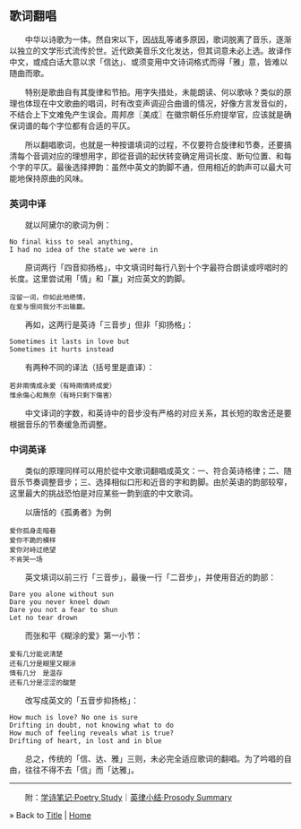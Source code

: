 歌词翻唱<a name="title"></a>
---

　　中华以诗歌为一体。然自宋以下，因战乱等诸多原因，歌词脱离了音乐，逐渐以独立的文学形式流传於世。近代欧美音乐文化发达，但其词意未必上选。故译作中文，或成白话大意以求「信达」、或须变用中文诗词格式而得「雅」意，皆难以随曲而歌。

　　特别是歌曲自有其旋律和节拍。用字失措处，未能朗读、何以歌咏？类似的原理也体现在中文歌曲的唱词，时有改变声调迎合曲谱的情况，好像方言发音似的，不结合上下文难免产生误会。周邦彦〖美成〗在徽宗朝任乐府提举官，应该就是确保词谱的每个字位都有合适的平仄。

　　所以翻唱歌词，也就是一种按谱填词的过程，不仅要符合旋律和节奏，还要搞清每个音调对应的理想用字，即從音调的起伏转变确定用词长度、断句位置、和每个字的平仄。最後选择押韵：虽然中英文的韵脚不通，但用相近的韵声可以最大可能地保持原曲的风味。

<a name="chinese"></a>
### 英词中译

　　就以阿黛尔的歌词为例：

  ```
  No final kiss to seal anything,
  I had no idea of the state we were in
  ```

　　原词两行「四音抑扬格」，中文填词时每行八到十个字最符合朗读或哼唱时的长度。这里尝试用「情」和「赢」对应英文的韵脚。

  ```
  沒留一词，你如此地绝情，
  在爱与恨间我分不出输赢。
  ```

　　再如，这两行是英诗「三音步」但非「抑扬格」：

  ```
  Sometimes it lasts in love but
  Sometimes it hurts instead
  ```

　　有两种不同的译法（括号里是直译）：

  ```
  若非兩情成永愛（有時兩情終成愛）
  惟余傷心和無奈（有時只剩下傷害）
  ```

　　中文译词的字数，和英诗中的音步没有严格的对应关系，其长短的取舍还是要根据音乐的节奏缓急而调整。

<a name="english"></a>
### 中词英译

　　类似的原理同样可以用於從中文歌词翻唱成英文：一、符合英诗格律；二、随音乐节奏调整音步；三、选择相似口形和近音的字和韵脚。由於英语的韵部较窄，这里最大的挑战恐怕是对应某些一韵到底的中文歌词。

　　以唐恬的《孤勇者》为例

  ```
  爱你孤身走暗巷
  爱你不跪的模样
  爱你对峙过绝望
  不肯哭一场
  ```

　　英文填词以前三行「三音步」，最後一行「二音步」，并使用音近的韵部：

  ```
  Dare you alone without sun
  Dare you never kneel down
  Dare you not a fear to shun
  Let no tear drown
  ```

　　而张和平《糊涂的爱》第一小节：

  ```
  爱有几分能说清楚　
  还有几分是糊里又糊涂　
  情有几分　是温存　
  还有几分是涩涩的酸楚
  ```

　　改写成英文的「五音步抑扬格」：

  ```
  How much is love? No one is sure
  Drifting in doubt, not knowing what to do
  How much of feeling reveals what is true?
  Drifting of heart, in lost and in blue
  ```

　　总之，传统的「信、达、雅」三则，未必完全适应歌词的翻唱。为了吟唱的自由，往往不得不去「信」而「达雅」。

<hr/>

　　附：[学诗笔记·Poetry Study](poetry-study.md)｜[英律小结·Prosody Summary](prosody-summary.md)


&raquo; Back to <a href="#title">Title</a> | [Home](../README.md)

